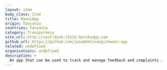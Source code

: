 ```yaml
---
layout: item
body_class: item
title: MaoniApp
origin: Tanzania
countries: Tanzania
category: Transparency
site_url: http://vast-dusk-72215.herokuapp.com
github_url: https://github.com/josephmtinangi/maoni-app
related: undefined
organisations: undefined
description: >
  An app that can be used to track and manage feedback and complaints in institutions.
---
```

